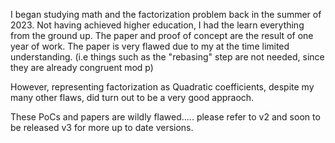 I began studying math and the factorization problem back in the summer of 2023. 
Not having achieved higher education, I had the learn everything from the ground up.
The paper and proof of concept are the result of one year of work. The paper is very flawed due to my at the time limited understanding. (i.e things such as the "rebasing" step are not needed, since they are already congruent mod p)

However, representing factorization as Quadratic coefficients, despite my many other flaws, did turn out to be a very good appraoch.

 These PoCs and papers are wildly flawed..... please refer to v2 and soon to be released v3 for more up to date versions.
